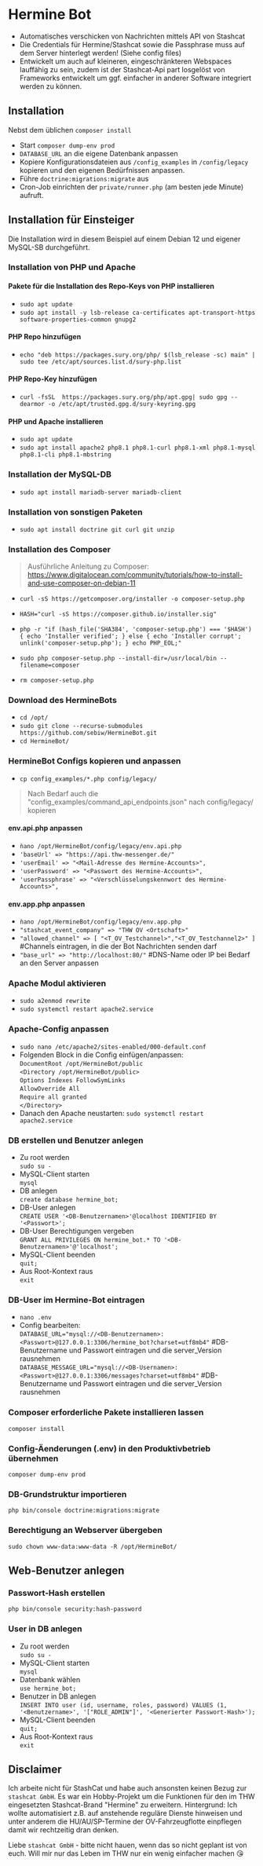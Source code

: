 # Hermine Bot

* Automatisches verschicken von Nachrichten mittels API von Stashcat
* Die Credentials für Hermine/Stashcat sowie die Passphrase muss auf dem Server hinterlegt werden! (Siehe config files)
* Entwickelt um auch auf kleineren, eingeschränkteren Webspaces lauffähig zu sein, zudem ist der Stashcat-Api part losgelöst von Frameworks entwickelt um ggf. einfacher in anderer Software integriert werden zu können.

## Installation
Nebst dem üblichen `composer install`
* Start `composer dump-env prod`
* `DATABASE_URL` an die eigene Datenbank anpassen
* Kopiere Konfigurationsdateien aus `/config_examples` in `/config/legacy` kopieren und den eigenen Bedürfnissen anpassen.
* Führe `doctrine:migrations:migrate` aus
* Cron-Job einrichten der `private/runner.php` (am besten jede Minute) aufruft.

## Installation für Einsteiger
Die Installation wird in diesem Beispiel auf einem Debian 12 und eigener MySQL-SB durchgeführt.
### Installation von PHP und Apache
#### Pakete für die Installation des Repo-Keys von PHP installieren
* `sudo apt update`
* `sudo apt install -y lsb-release ca-certificates apt-transport-https software-properties-common gnupg2`

#### PHP Repo hinzufügen
* `echo "deb https://packages.sury.org/php/ $(lsb_release -sc) main" | sudo tee /etc/apt/sources.list.d/sury-php.list`

#### PHP Repo-Key hinzufügen
* `curl -fsSL  https://packages.sury.org/php/apt.gpg| sudo gpg --dearmor -o /etc/apt/trusted.gpg.d/sury-keyring.gpg`

#### PHP und Apache installieren
* `sudo apt update`
* `sudo apt install apache2 php8.1 php8.1-curl php8.1-xml php8.1-mysql php8.1-cli php8.1-mbstring`

### Installation der MySQL-DB
* `sudo apt install mariadb-server mariadb-client`

### Installation von sonstigen Paketen
* `sudo apt install doctrine git curl git unzip`

### Installation des Composer
> Ausführliche Anleitung zu Composer: https://www.digitalocean.com/community/tutorials/how-to-install-and-use-composer-on-debian-11
* `curl -sS https://getcomposer.org/installer -o composer-setup.php`
* `HASH="curl -sS https://composer.github.io/installer.sig"`
* `php -r "if (hash_file('SHA384', 'composer-setup.php') === '$HASH') { echo 'Installer verified'; } else { echo 'Installer corrupt'; unlink('composer-setup.php'); } echo PHP_EOL;"`

* `sudo php composer-setup.php --install-dir=/usr/local/bin --filename=composer`
* `rm composer-setup.php`

### Download des HermineBots
* `cd /opt/`
* `sudo git clone --recurse-submodules https://github.com/sebiw/HermineBot.git`
* `cd HermineBot/`

### HermineBot Configs kopieren und anpassen
* `cp config_examples/*.php config/legacy/`
> Nach Bedarf auch die "config_examples/command_api_endpoints.json" nach config/legacy/ kopieren

#### env.api.php anpassen
* `ǹano /opt/HermineBot/config/legacy/env.api.php`
* `'baseUrl' => "https://api.thw-messenger.de/"`
* `'userEmail' => "<Mail-Adresse des Hermine-Accounts>",`
* `'userPassword' => "<Passwort des Hermine-Accounts>",`
* `'userPassphrase' => "<Verschlüsselungskennwort des Hermine-Accounts>",`
    
#### env.app.php anpassen
* `ǹano /opt/HermineBot/config/legacy/env.app.php`
* `"stashcat_event_company" => "THW OV <Ortschaft>"`
* `"allowed_channel" => [ "<T_OV_Testchannel>","<T_OV_Testchannel2>" ]` #Channels eintragen, in die der Bot Nachrichten senden darf
* `"base_url" => "http://localhost:80/"` #DNS-Name oder IP bei Bedarf an den Server anpassen

### Apache Modul aktivieren
* `sudo a2enmod rewrite`
* `sudo systemctl restart apache2.service`

### Apache-Config anpassen
* `sudo nano /etc/apache2/sites-enabled/000-default.conf`
* Folgenden Block in die Config einfügen/anpassen:\
        `DocumentRoot /opt/HermineBot/public`\
        `<Directory /opt/HermineBot/public>`\
                `Options Indexes FollowSymLinks`\
                `AllowOverride All`\
                `Require all granted`\
        `</Directory>`
* Danach den Apache neustarten:
`sudo systemctl restart apache2.service`

### DB erstellen und Benutzer anlegen
* Zu root werden\
`sudo su -`
* MySQL-Client starten\
`mysql`
* DB anlegen\
`create database hermine_bot;`
* DB-User anlegen\
`CREATE USER '<DB-Benutzernamen>'@localhost IDENTIFIED BY '<Passwort>';`
* DB-User Berechtigungen vergeben\
`GRANT ALL PRIVILEGES ON hermine_bot.* TO '<DB-Benutzernamen>'@'localhost';`
* MySQL-Client beenden\
`quit;`
* Aus Root-Kontext raus\
`exit`

### DB-User im Hermine-Bot eintragen
* `nano .env`
* Config bearbeiten:\
`DATABASE_URL="mysql://<DB-Benutzernamen>:<Passwort>@127.0.0.1:3306/hermine_bot?charset=utf8mb4"` #DB-Benutzername und Passwort eintragen und die server_Version rausnehmen\
`DATABASE_MESSAGE_URL="mysql://<DB-Usernamen>:<Passwort>@127.0.0.1:3306/messages?charset=utf8mb4"` #DB-Benutzername und Passwort eintragen und die server_Version rausnehmen

### Composer erforderliche Pakete installieren lassen
`composer install`

### Config-Äenderungen (.env) in den Produktivbetrieb übernehmen
`composer dump-env prod`

### DB-Grundstruktur importieren
`php bin/console doctrine:migrations:migrate`

### Berechtigung an Webserver übergeben
`sudo chown www-data:www-data -R /opt/HermineBot/`

## Web-Benutzer anlegen
### Passwort-Hash erstellen
`php bin/console security:hash-password`

### User in DB anlegen
* Zu root werden\
`sudo su -`
* MySQL-Client starten\
`mysql`
* Datenbank wählen\
`use hermine_bot;`
* Benutzer in DB anlegen\
`INSERT INTO user (id, username, roles, password) VALUES (1, '<Benutzername>', '["ROLE_ADMIN"]', '<Generierter Passwort-Hash>');`
* MySQL-Client beenden\
`quit;`
* Aus Root-Kontext raus\
`exit`


## Disclaimer
Ich arbeite nicht für StashCat und habe auch ansonsten keinen Bezug zur `stashcat GmbH`. Es war ein Hobby-Projekt um die Funktionen für den im THW eingesetzten Stashcat-Brand "Hermine" zu erweitern.
Hintergrund: Ich wollte automatisiert z.B. auf anstehende reguläre Dienste hinweisen und unter anderem die HU/AU/SP-Termine der OV-Fahrzeugflotte einpflegen damit wir rechtzeitig dran denken.

Liebe `stashcat GmbH` - bitte nicht hauen, wenn das so nicht geplant ist von euch. Will mir nur das Leben im THW nur ein wenig einfacher machen 😘
